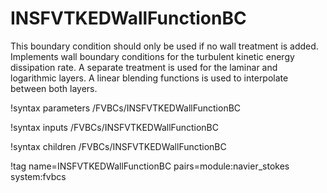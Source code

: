# INSFVTKEDWallFunctionBC

This boundary condition should only be used if no wall treatment is added.
Implements wall boundary conditions for the turbulent kinetic energy dissipation rate.
A separate treatment is used for the laminar and logarithmic layers.
A linear blending functions is used to interpolate between both layers.

!syntax parameters /FVBCs/INSFVTKEDWallFunctionBC

!syntax inputs /FVBCs/INSFVTKEDWallFunctionBC

!syntax children /FVBCs/INSFVTKEDWallFunctionBC

!tag name=INSFVTKEDWallFunctionBC pairs=module:navier_stokes system:fvbcs
